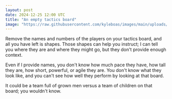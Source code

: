 ```yaml
---
layout: post
date: 2024-12-25 12:00 UTC
title: "An empty tactics board"
image: "https://raw.githubusercontent.com/kyleboas/images/main/uploads/2024/12/22/Image-22Dec2024_08:59:33.png"
---
```


Remove the names and numbers of the players on your tactics board, and all you have left is shapes. Those shapes can help you instruct; I can tell you where they are and where they might go, but they don't provide enough context.

<!---more--->

Even if I provide names, you don't know how much pace they have, how tall they are, how short, powerful, or agile they are. You don't know what they look like, and you can't see how well they perform by looking at that board.

It could be a team full of grown men versus a team of children on that board; you wouldn't know.